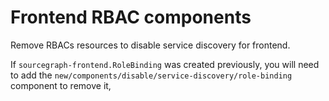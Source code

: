 # Frontend RBAC components

Remove RBACs resources to disable service discovery for frontend.

If `sourcegraph-frontend.RoleBinding` was created previously, you will need to add the `new/components/disable/service-discovery/role-binding` component to remove it,

